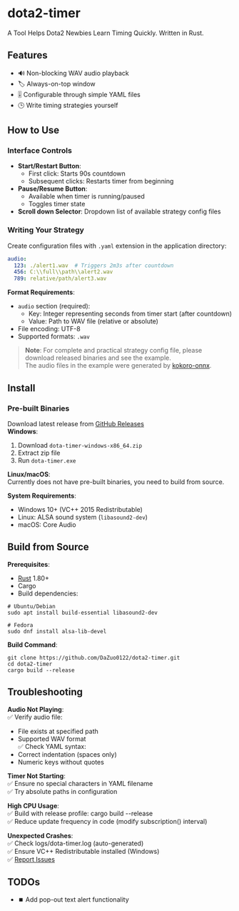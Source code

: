 # dota2-timer
A Tool Helps Dota2 Newbies Learn Timing Quickly. Written in Rust.

## Features
- 🔊 Non-blocking WAV audio playback
- 🏷️ Always-on-top window
- 🎚️ Configurable through simple YAML files
- 🕒 Write timing strategies yourself

## How to Use

### Interface Controls
- **Start/Restart Button**:
    - First click: Starts 90s countdown
    - Subsequent clicks: Restarts timer from beginning
- **Pause/Resume Button**:
    - Available when timer is running/paused
    - Toggles timer state
- **Scroll down Selector**: Dropdown list of available strategy config files

### Writing Your Strategy
Create configuration files with `.yaml` extension in the application directory:
```yaml
audio:
  123: ./alert1.wav  # Triggers 2m3s after countdown
  456: C:\\full\\path\\alert2.wav
  789: relative/path/alert3.wav
```
**Format Requirements**:  
- `audio` section (required):
  - Key: Integer representing seconds from timer start (after countdown)
  - Value: Path to WAV file (relative or absolute)
- File encoding: UTF-8
- Supported formats: `.wav`

> **Note**: For complete and practical strategy config file, please download released binaries and see the example.  
> The audio files in the example were generated by [kokoro-onnx](https://github.com/thewh1teagle/kokoro-onnx).

## Install
### Pre-built Binaries
Download latest release from [GitHub Releases](https://github.com/DaZuo0122/dota2-timer/releases/)  
**Windows**:
1. Download `dota-timer-windows-x86_64.zip`
2. Extract zip file
3. Run `dota-timer.exe`

**Linux/macOS**:  
Currently does not have pre-built binaries, you need to build from source.


**System Requirements**:
- Windows 10+ (VC++ 2015 Redistributable)
- Linux: ALSA sound system (`libasound2-dev`)
- macOS: Core Audio
## Build from Source
**Prerequisites**:
- [Rust](https://www.rust-lang.org/tools/install) 1.80+
- Cargo
- Build dependencies:
```
# Ubuntu/Debian
sudo apt install build-essential libasound2-dev

# Fedora
sudo dnf install alsa-lib-devel
```
**Build Command**:
```
git clone https://github.com/DaZuo0122/dota2-timer.git
cd dota2-timer
cargo build --release
```
## Troubleshooting
**Audio Not Playing**:  
✅ Verify audio file:  
- File exists at specified path
- Supported WAV format  
  ✅ Check YAML syntax:  
- Correct indentation (spaces only)
- Numeric keys without quotes

**Timer Not Starting**:  
✅ Ensure no special characters in YAML filename  
✅ Try absolute paths in configuration  

**High CPU Usage**:  
✅ Build with release profile: cargo build --release  
✅ Reduce update frequency in code (modify subscription() interval)  

**Unexpected Crashes**:  
✅ Check logs/dota-timer.log (auto-generated)  
✅ Ensure VC++ Redistributable installed (Windows)  
✅ [Report Issues](https://github.com/DaZuo0122/dota2-timer/issues)

## TODOs
- ⏹️ Add pop-out text alert functionality
